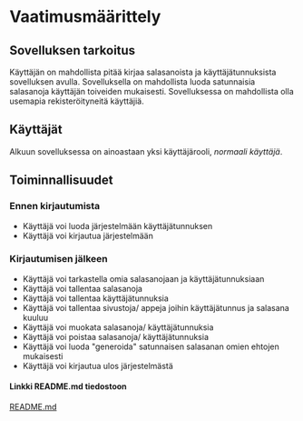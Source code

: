 # Vaatimusmäärittely

## Sovelluksen tarkoitus
Käyttäjän on mahdollista pitää kirjaa salasanoista ja käyttäjätunnuksista sovelluksen avulla.
Sovelluksella on mahdollista luoda satunnaisia salasanoja käyttäjän toiveiden mukaisesti.
Sovelluksessa on mahdollista olla usemapia rekisteröityneitä käyttäjiä.


## Käyttäjät
Alkuun sovelluksessa on ainoastaan yksi käyttäjärooli, *normaali käyttäjä*.


## Toiminnallisuudet

### Ennen kirjautumista
* Käyttäjä voi luoda järjestelmään käyttäjätunnuksen
* Käyttäjä voi kirjautua järjestelmään

### Kirjautumisen jälkeen
* Käyttäjä voi tarkastella omia salasanojaan ja käyttäjätunnuksiaan
* Käyttäjä voi tallentaa salasanoja
* Käyttäjä voi tallentaa käyttäjätunnuksia
* Käyttäjä voi tallentaa sivustoja/ appeja joihin käyttäjätunnus ja salasana kuuluu
* Käyttäjä voi muokata salasanoja/ käyttäjätunnuksia
* Käyttäjä voi poistaa salasanoja/ käyttäjätunnuksia
* Käyttäjä voi luoda "generoida" satunnaisen salasanan omien ehtojen mukaisesti
* Käyttäjä voi kirjautua ulos järjestelmästä


#### Linkki README.md tiedostoon
[README.md](https://github.com/iidaw/ot-harjoitustyo/blob/master/README.md)
